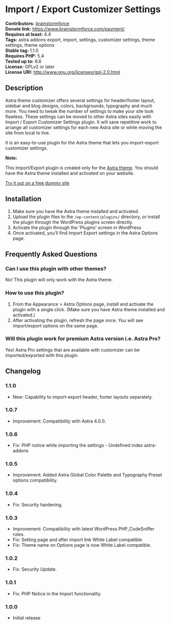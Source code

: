 # Import / Export Customizer Settings #
**Contributors:** [brainstormforce](https://profiles.wordpress.org/brainstormforce)  
**Donate link:** https://www.brainstormforce.com/payment/  
**Requires at least:** 4.4  
**Tags:** astra addons export, import, settings, customizer settings, theme settings, theme options  
**Stable tag:** 1.1.0  
**Requires PHP:** 5.4  
**Tested up to:** 6.6  
**License:** GPLv2 or later  
**License URI:** http://www.gnu.org/licenses/gpl-2.0.html  

## Description ##

Astra theme customizer offers several settings for header/footer layout, sidebar and blog designs, colors, backgrounds, typography and much more. You need to tweak the number of settings to make your site look flawless. These settings can be moved to other Astra sites easily with Import / Export Customizer Settings plugin. It will save repetitive work to arrange all customizer settings for each new Astra site or while moving the site from local to live.

It is an easy-to-use plugin for the Astra theme that lets you import-export customizer settings.

<strong>Note:</strong>

This Import/Export plugin is created only for the <a href="https://wpastra.com/?utm_source=wp-repo&utm_campaign=home-page-banner-for-astra-theme&utm_medium=description">Astra theme</a>. You should have the Astra theme installed and activated on your website.

[Try it out on a free dummy site](https://bsf.io/astra-import-export-demo)

## Installation ##

1. Make sure you have the Astra theme installed and activated.
2. Upload the plugin files to the `/wp-content/plugins/` directory, or install the plugin through the WordPress plugins screen directly.
3. Activate the plugin through the 'Plugins' screen in WordPress
4. Once activated, you’ll find Import Export settings in the Astra Options page.

## Frequently Asked Questions ##

### Can I use this plugin with other themes? ###

No! This plugin will only work with the Astra theme.

### How to use this plugin? ###

1. From the Appearance > Astra Options page, install and activate the plugin with a single click. (Make sure you have Astra theme installed and activated.)
2. After activating the plugin, refresh the page once. You will see import/export options on the same page.

### Will this plugin work for premium Astra version i.e. Astra Pro? ###
Yes! Astra Pro settings that are available with customizer can be imported/exported with this plugin.

## Changelog ##

### 1.1.0 ###
- New: Capability to import-export header, footer layouts separately.

### 1.0.7 ###
- Improvement: Compatibility with Astra 4.0.0.

### 1.0.6 ###
- Fix: PHP notice while importing the settings - Undefined index astra-addons

### 1.0.5 ###
- Improvement: Added Astra Global Color Palette and Typography Preset options compatibility.

### 1.0.4 ###
- Fix: Security hardening.

### 1.0.3 ###
- Improvement: Compatibility with latest WordPress PHP_CodeSniffer rules.
- Fix: Setting page and after import link White Label compatible.
- Fix: Theme name on Options page is now White Label compatible.

### 1.0.2 ###
- Fix: Security Update.

### 1.0.1 ###
- Fix: PHP Notice in the Import functionality.

### 1.0.0 ###
- Initial release
